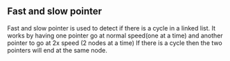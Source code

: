 ## Fast and slow pointer 
Fast and slow pointer is used to detect if there is a cycle in a linked list. It works by having one pointer go at normal speed(one at a time) and another pointer to go at 2x speed (2 nodes at a time) If there is a cycle then the two pointers will end at the same node.

